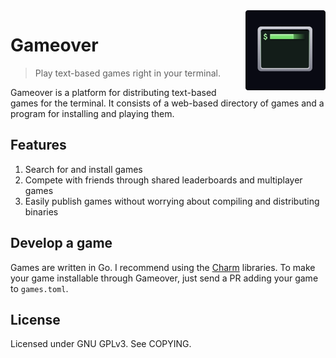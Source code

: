 <img src="./logo.png" align="right" width="128" />

# Gameover

> Play text-based games right in your terminal.

Gameover is a platform for distributing text-based games for the terminal. It consists of a web-based directory of games and a program for installing and playing them.

## Features

1. Search for and install games
2. Compete with friends through shared leaderboards and multiplayer games
3. Easily publish games without worrying about compiling and distributing binaries

## Develop a game

Games are written in Go. I recommend using the [Charm](https://charm.sh) libraries. To make your game installable through Gameover, just send a PR adding your game to `games.toml`.

## License

Licensed under GNU GPLv3. See COPYING.
